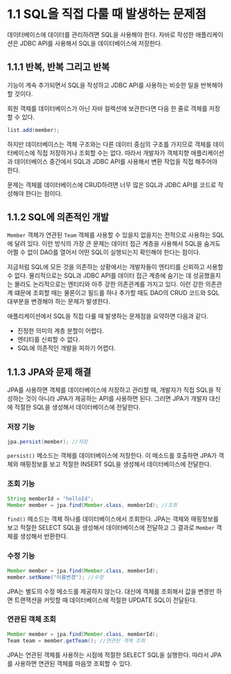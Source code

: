 # 1.1 SQL을 직접 다룰 때 발생하는 문제점

데이터베이스에 데이터를 관리하려면 SQL을 사용해야 한다. 자바로 작성한 애플리케이션은 JDBC API를 사용해서 SQL을 데이터베이스에 저장한다.

## 1.1.1 반복, 반복 그리고 반복

기능이 계속 추가되면서 SQL을 작성하고 JDBC API를 사용하는 비슷한 일을 반복해야 할 것이다.

회원 객체를 데이터베이스가 아닌 자바 컬렉션에 보관한다면 다음 한 줄로 객체를 저장할 수 있다.

```java
list.add(member);
```

하지만 데이터베이스는 객체 구조와는 다른 데이터 중심의 구조를 가지므로 객체를 데이터베이스에 직접 저장하거나 조회할 수는 없다. 따라서 개발자가 객체지향 애플리케이션과 데이터베이스 중간에서 SQL과 JDBC API를 사용해서 변환 작업을 직접 해주어야 한다.

문제는 객체를 데이터베이스에 CRUD하려면 너무 많은 SQL과 JDBC API를 코드로 작성해야 한다는 점이다.

## 1.1.2 SQL에 의존적인 개발

`Member` 객체가 연관된 `Team` 객체를 사용할 수 있을지 없을지는 전적으로 사용하는 SQL에 달려 있다. 이런 방식의 가장 큰 문제는 데이터 접근 계층을 사용해서 SQL을 숨겨도 어쩔 수 없이 DAO를 열어서 어떤 SQL이 실행되는지 확인해야 한다는 점이다.

지금처럼 SQL에 모든 것을 의존하는 상황에서는 개발자들이 엔티티를 신뢰하고 사용할 수 없다.  물리적으로는 SQL과 JDBC API를 데이터 접근 계층에 숨기는 데 성공했을지는 몰라도 논리적으로는 엔티티와 아주 강한 의존관계를 가지고 있다. 이런 강한 의존관계 떄문에 조회할 때는 물론이고 필드를 하나 추가할 때도 DAO의 CRUD 코드와 SQL 대부분을 변경해야 하는 문제가 발생한다.

애플리케이션에서 SQL을 직접 다룰 때 발생하는 문제점을 요약하면 다음과 같다.

- 진정한 의미의 계층 분할이 어렵다.
- 엔티티를 신뢰할 수 없다.
- SQL에 의존적인 개발을 피하기 어렵다.

## 1.1.3 JPA와 문제 해결

JPA를 사용하면 객체를 데이터베이스에 저장하고 관리할 때, 개발자가 직접 SQL을 작성하는 것이 아니라 JPA가 제공하는 API를 사용하면 된다. 그러면 JPA가 개발자 대신에 적절한 SQL을 생성해서 데이터베이스에 전달한다.

### 저장 기능

```java
jpa.persist(member); //저장
```

`persist()` 메소드는 객체를 데이터베이스에 저장한다. 이 메소드를 호출하면 JPA가 객체와 매핑정보를 보고 적절한 INSERT SQL을 생성해서 데이터베이스에 전달한다.

### 조회 기능

```java
String memberId = "helloId";
Member member = jpa.find(Member.class, memberId); //조회
```

`find()` 메소드는 객체 하나를 데이터베이스에서 조회한다. JPA는 객체와 매핑정보를 보고 적절한 SELECT SQL을 생성해서 데이터베이스에 전달하고 그 결과로 `Member` 객체를 생성해서 반환한다.

### 수정 기능

```java
Member member = jpa.find(Member.class, memberId);
member.setName("이름변경"); //수정
```

JPA는 별도의 수정 메소드를 제공하지 않는다. 대신에 객체를 조회해서 값을 변경만 하면 트랜잭션을 커밋할 때 데이터베이스에 적절한 UPDATE SQL이 전달된다.

### 연관된 객체 조회

```java
Member member = jpa.find(Member.class, memberId);
Team team = member.getTeam(); //연관된 객체 조회
```

JPA는 연관된 객체를 사용하는 시점에 적절한 SELECT SQL을 실행한다. 따라서 JPA를 사용하면 연관된 객체를 마음껏 조회할 수 있다.

